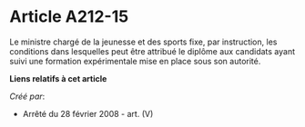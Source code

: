 # Article A212-15

Le ministre chargé de la jeunesse et des sports fixe, par instruction, les conditions dans lesquelles peut être attribué le
diplôme aux candidats ayant suivi une formation expérimentale mise en place sous son autorité.

**Liens relatifs à cet article**

_Créé par_:

  - Arrêté du 28 février 2008 - art. (V)
